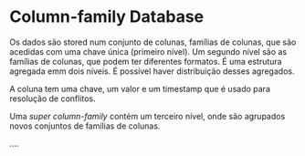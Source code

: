 # Column-family Database

Os dados são stored num conjunto de colunas, famílias de colunas, que são acedidas com uma chave única (primeiro nível). Um segundo nível são as famílias de colunas, que podem ter diferentes formatos. É uma estrutura agregada emm dois níveis. É possível haver distribuição desses agregados.

A coluna tem uma chave, um valor e um timestamp que é usado para resolução de conflitos.

Uma *super column-family* contém um terceiro nível, onde são agrupados novos conjuntos de famílias de colunas.

....

